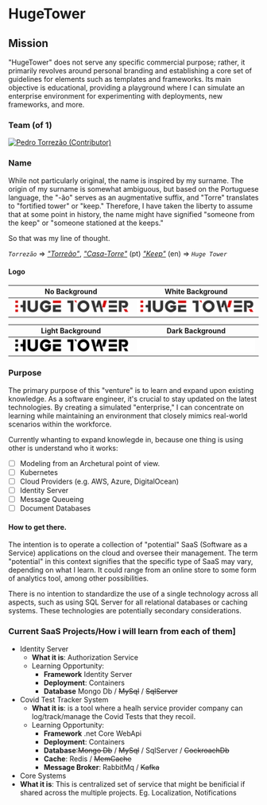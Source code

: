 # HugeTower

## Mission
"HugeTower" does not serve any specific commercial purpose; rather, it primarily revolves around personal branding and establishing a core set of guidelines for elements such as templates and frameworks. Its main objective is educational, providing a playground where I can simulate an enterprise environment for experimenting with deployments, new frameworks, and more.

### Team (of 1)
[![Pedro Torrezão (Contributor)](https://avatars.githubusercontent.com/u/12836574?s=88 "Pedro Torrezão (Contributor)")](https://github.com/ptorrezao)

### Name
While not particularly original, the name is inspired by my surname. The origin of my surname is somewhat ambiguous, but based on the Portuguese language, the "-ão" serves as an augmentative suffix, and "Torre" translates to "fortified tower" or "keep." Therefore, I have taken the liberty to assume that at some point in history, the name might have signified "someone from the keep" or "someone stationed at the keeps."

So that was my line of thought.

*`Torrezão`* ⇒ [*"Torreão"*](https://dicionario.priberam.org/torre%C3%A3o), [*"Casa-Torre"*](https://pt.wikipedia.org/wiki/Torre_medieval) (pt) [*"Keep"*](https://en.wikipedia.org/wiki/Keep) (en)   ⇒ *`Huge Tower`* 


#### Logo
 No Background             |  White Background 
:-------------------------:|:-------------------------:
![Logo](logos/Logo-C.png) |  ![Huge Tower](logos/Logo-CW.png)

 Light Background             |  Dark Background 
:-------------------------:|:-------------------------:
![Logo](logos/Logo-BW.png) |  ![Huge Tower](logos/Logo-W.png)

### Purpose
The primary purpose of this "venture" is to learn and expand upon existing knowledge. As a software engineer, it's crucial to stay updated on the latest technologies. By creating a simulated "enterprise," I can concentrate on learning while maintaining an environment that closely mimics real-world scenarios within the workforce.

Currently whanting to expand knowlegde in, because one thing is using other is understand who it works:
- [ ] Modeling from an Archetural point of view.
- [ ] Kubernetes
- [ ] Cloud Providers (e.g. AWS, Azure, DigitalOcean)
- [ ] Identity Server
- [ ] Message Queueing
- [ ] Document Databases

#### How to get there.
The intention is to operate a collection of "potential" SaaS (Software as a Service) applications on the cloud and oversee their management. 
The term "potential" in this context signifies that the specific type of SaaS may vary, depending on what I learn. It could range from an online store to some form of analytics tool, among other possibilities. 

There is no intention to standardize the use of a single technology across all aspects, such as using SQL Server for all relational databases or caching systems. These technologies are potentially secondary considerations.

### Current SaaS Projects/How i will learn from each of them]
- Identity Server
    - **What it is**: Authorization Service
    - Learning Opportunity:
        - **Framework** Identity Server
        - **Deployment**: Containers
        - **Database** Mongo Db / ~~MySql~~ / ~~SqlServer~~
- Covid Test Tracker System
    - **What it is**: is a tool where a healh service provider company can log/track/manage the Covid Tests that they recoil.
    - Learning Opportunity:
        - **Framework** .net Core WebApi
        - **Deployment**: Containers
        - **Database**:~~Mongo Db~~ / ~~MySql~~ / SqlServer / ~~CockroachDb~~
        - **Cache**: Redis / ~~MemCache~~
        - **Message Broker**: RabbitMq / ~~Kafka~~
- Core Systems
- **What it is**: This is centralized set of service that might be benificial if shared across the multiple projects. Eg. Localization, Notifications
